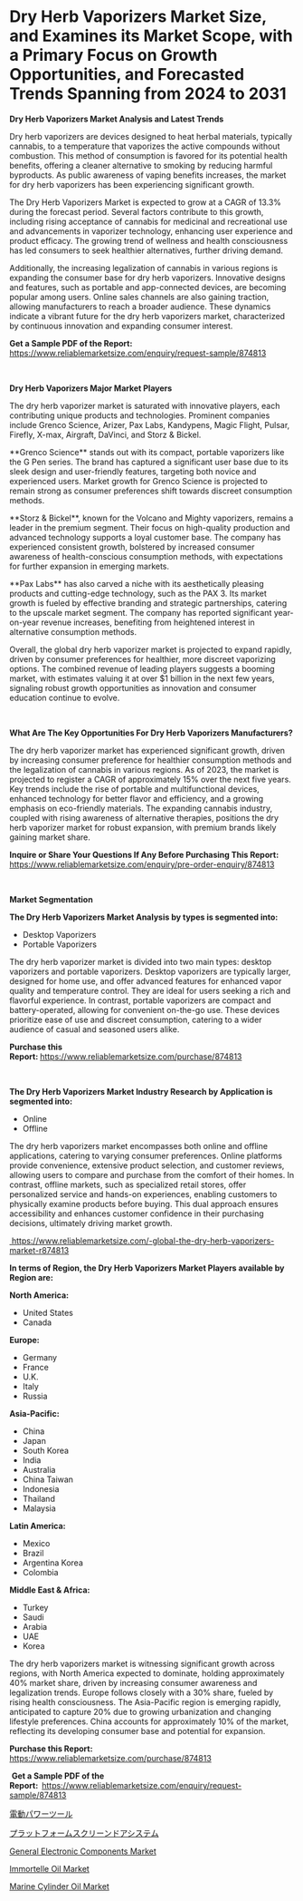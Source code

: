 <p><h1>Dry Herb Vaporizers Market Size, and Examines its Market Scope, with a Primary Focus on Growth Opportunities, and Forecasted Trends Spanning from 2024 to 2031</h1></p><p><strong>Dry Herb Vaporizers Market Analysis and Latest Trends</strong></p>
<p><p>Dry herb vaporizers are devices designed to heat herbal materials, typically cannabis, to a temperature that vaporizes the active compounds without combustion. This method of consumption is favored for its potential health benefits, offering a cleaner alternative to smoking by reducing harmful byproducts. As public awareness of vaping benefits increases, the market for dry herb vaporizers has been experiencing significant growth.</p><p>The Dry Herb Vaporizers Market is expected to grow at a CAGR of 13.3% during the forecast period. Several factors contribute to this growth, including rising acceptance of cannabis for medicinal and recreational use and advancements in vaporizer technology, enhancing user experience and product efficacy. The growing trend of wellness and health consciousness has led consumers to seek healthier alternatives, further driving demand.</p><p>Additionally, the increasing legalization of cannabis in various regions is expanding the consumer base for dry herb vaporizers. Innovative designs and features, such as portable and app-connected devices, are becoming popular among users. Online sales channels are also gaining traction, allowing manufacturers to reach a broader audience. These dynamics indicate a vibrant future for the dry herb vaporizers market, characterized by continuous innovation and expanding consumer interest.</p></p>
<p><strong>Get a Sample PDF of the Report:&nbsp;</strong> <a href="https://www.reliablemarketsize.com/enquiry/request-sample/874813">https://www.reliablemarketsize.com/enquiry/request-sample/874813</a></p>
<p>&nbsp;</p>
<p><strong>Dry Herb Vaporizers Major Market Players</strong></p>
<p><p>The dry herb vaporizer market is saturated with innovative players, each contributing unique products and technologies. Prominent companies include Grenco Science, Arizer, Pax Labs, Kandypens, Magic Flight, Pulsar, Firefly, X-max, Airgraft, DaVinci, and Storz & Bickel.</p><p>**Grenco Science** stands out with its compact, portable vaporizers like the G Pen series. The brand has captured a significant user base due to its sleek design and user-friendly features, targeting both novice and experienced users. Market growth for Grenco Science is projected to remain strong as consumer preferences shift towards discreet consumption methods.</p><p>**Storz & Bickel**, known for the Volcano and Mighty vaporizers, remains a leader in the premium segment. Their focus on high-quality production and advanced technology supports a loyal customer base. The company has experienced consistent growth, bolstered by increased consumer awareness of health-conscious consumption methods, with expectations for further expansion in emerging markets.</p><p>**Pax Labs** has also carved a niche with its aesthetically pleasing products and cutting-edge technology, such as the PAX 3. Its market growth is fueled by effective branding and strategic partnerships, catering to the upscale market segment. The company has reported significant year-on-year revenue increases, benefiting from heightened interest in alternative consumption methods.</p><p>Overall, the global dry herb vaporizer market is projected to expand rapidly, driven by consumer preferences for healthier, more discreet vaporizing options. The combined revenue of leading players suggests a booming market, with estimates valuing it at over $1 billion in the next few years, signaling robust growth opportunities as innovation and consumer education continue to evolve.</p></p>
<p>&nbsp;</p>
<p><strong>What Are The Key Opportunities For Dry Herb Vaporizers Manufacturers?</strong></p>
<p><p>The dry herb vaporizer market has experienced significant growth, driven by increasing consumer preference for healthier consumption methods and the legalization of cannabis in various regions. As of 2023, the market is projected to register a CAGR of approximately 15% over the next five years. Key trends include the rise of portable and multifunctional devices, enhanced technology for better flavor and efficiency, and a growing emphasis on eco-friendly materials. The expanding cannabis industry, coupled with rising awareness of alternative therapies, positions the dry herb vaporizer market for robust expansion, with premium brands likely gaining market share.</p></p>
<p><strong>Inquire or Share Your Questions If Any Before Purchasing This Report:</strong> <a href="https://www.reliablemarketsize.com/enquiry/pre-order-enquiry/874813">https://www.reliablemarketsize.com/enquiry/pre-order-enquiry/874813</a></p>
<p>&nbsp;</p>
<p><strong>Market Segmentation</strong></p>
<p><strong>The Dry Herb Vaporizers Market Analysis by types is segmented into:</strong></p>
<p><ul><li>Desktop Vaporizers</li><li>Portable Vaporizers</li></ul></p>
<p><p>The dry herb vaporizer market is divided into two main types: desktop vaporizers and portable vaporizers. Desktop vaporizers are typically larger, designed for home use, and offer advanced features for enhanced vapor quality and temperature control. They are ideal for users seeking a rich and flavorful experience. In contrast, portable vaporizers are compact and battery-operated, allowing for convenient on-the-go use. These devices prioritize ease of use and discreet consumption, catering to a wider audience of casual and seasoned users alike.</p></p>
<p><strong>Purchase this Report:&nbsp;</strong><a href="https://www.reliablemarketsize.com/purchase/874813">https://www.reliablemarketsize.com/purchase/874813</a></p>
<p>&nbsp;</p>
<p><strong>The Dry Herb Vaporizers Market Industry Research by Application is segmented into:</strong></p>
<p><ul><li>Online</li><li>Offline</li></ul></p>
<p><p>The dry herb vaporizers market encompasses both online and offline applications, catering to varying consumer preferences. Online platforms provide convenience, extensive product selection, and customer reviews, allowing users to compare and purchase from the comfort of their homes. In contrast, offline markets, such as specialized retail stores, offer personalized service and hands-on experiences, enabling customers to physically examine products before buying. This dual approach ensures accessibility and enhances customer confidence in their purchasing decisions, ultimately driving market growth.</p></p>
<p><a href="https://www.reliablemarketsize.com/-global-the-dry-herb-vaporizers-market-r874813">&nbsp;https://www.reliablemarketsize.com/-global-the-dry-herb-vaporizers-market-r874813</a></p>
<p><strong>In terms of Region, the Dry Herb Vaporizers Market Players available by Region are:</strong></p>
<p>
    <p> <strong> North America: </strong>
        <ul>
            <li>United States</li>
            <li>Canada</li>
        </ul>
        </p> 
    <p> <strong> Europe: </strong>
        <ul>
            <li>Germany</li>
            <li>France</li>
            <li>U.K.</li>
            <li>Italy</li>
            <li>Russia</li>
        </ul>
        </p> 
    <p> <strong> Asia-Pacific: </strong>
        <ul>
            <li>China</li>
            <li>Japan</li>
            <li>South Korea</li>
            <li>India</li>
            <li>Australia</li>
            <li>China Taiwan</li>
            <li>Indonesia</li>
            <li>Thailand</li>
            <li>Malaysia</li>
        </ul>
        </p> 
    <p> <strong> Latin America: </strong>
        <ul>
            <li>Mexico</li>
            <li>Brazil</li>
            <li>Argentina Korea</li>
            <li>Colombia</li>
        </ul>
        </p> 
    <p> <strong> Middle East & Africa: </strong>
        <ul>
            <li>Turkey</li>
            <li>Saudi</li>
            <li>Arabia</li>
            <li>UAE</li>
            <li>Korea</li>
        </ul>
    </p>
    </p>
<p><p>The dry herb vaporizers market is witnessing significant growth across regions, with North America expected to dominate, holding approximately 40% market share, driven by increasing consumer awareness and legalization trends. Europe follows closely with a 30% share, fueled by rising health consciousness. The Asia-Pacific region is emerging rapidly, anticipated to capture 20% due to growing urbanization and changing lifestyle preferences. China accounts for approximately 10% of the market, reflecting its developing consumer base and potential for expansion.</p></p>
<p><strong>Purchase this Report: </strong><a href="https://www.reliablemarketsize.com/purchase/874813">https://www.reliablemarketsize.com/purchase/874813</a></p>
<p>&nbsp;<strong>Get a Sample PDF of the Report:&nbsp;&nbsp;</strong><a href="https://www.reliablemarketsize.com/enquiry/request-sample/874813">https://www.reliablemarketsize.com/enquiry/request-sample/874813</a></p>
<p><strong></strong></p>
<p><p><a href="https://medium.com/@kathleencrooks2003/electric-power-tools-market-%E3%81%AE%E3%82%B0%E3%83%AD%E3%83%BC%E3%83%90%E3%83%AB%E5%B8%82%E5%A0%B4%E6%A6%82%E8%A6%81%E3%81%AF-%E4%B8%96%E7%95%8C%E3%81%8A%E3%82%88%E3%81%B3%E4%B8%BB%E8%A6%81%E5%B8%82%E5%A0%B4%E3%81%AB%E3%81%8A%E3%81%91%E3%82%8B%E6%A5%AD%E7%95%8C%E3%81%AB%E5%BD%B1%E9%9F%BF%E3%82%92%E4%B8%8E%E3%81%88%E3%82%8B%E4%B8%BB%E8%A6%81%E3%81%AA%E3%83%88%E3%83%AC%E3%83%B3%E3%83%89%E3%81%AB%E3%81%A4%E3%81%84%E3%81%A6-%E7%8B%AC%E8%87%AA%E3%81%AE%E8%A6%96%E7%82%B9%E3%82%92%E6%8F%90%E4%BE%9B%E3%81%97%E3%81%BE%E3%81%99-fae482fbe9b1">電動パワーツール</a></p><p><a href="https://medium.com/@kathleencrooks2003/platform-screen-door-system-market-%E3%81%AF-%E3%82%B3%E3%82%B9%E3%83%88%E7%AE%A1%E7%90%86%E3%81%A8%E5%8A%B9%E7%8E%87%E5%90%91%E4%B8%8A%E3%82%92%E5%84%AA%E5%85%88%E3%81%97%E3%81%BE%E3%81%99-%E3%81%95%E3%82%89%E3%81%AB-%E5%A0%B1%E5%91%8A%E6%9B%B8%E3%81%AF%E5%B8%82%E5%A0%B4%E3%81%AE%E9%9C%80%E8%A6%81%E9%9D%A2%E3%81%A8%E4%BE%9B%E7%B5%A6%E9%9D%A2%E3%81%AE%E4%B8%A1%E6%96%B9%E3%82%92%E3%82%AB%E3%83%90%E3%83%BC%E3%81%97%E3%81%A6%E3%81%84%E3%81%BE%E3%81%99-platform-a30f7e419191">プラットフォームスクリーンドアシステム</a></p><p><a href="https://www.linkedin.com/pulse/driving-market-forces-general-electronic-components-nlp1e?trackingId=vGOhE1RKQUO6FPcIX%2F6qCw%3D%3D">General Electronic Components Market</a></p><p><a href="https://medium.com/@cliffmcsl/the-market-for-immortelle-oil-market-is-examined-in-this-report-along-with-the-factors-that-are-3684ac7ae21a">Immortelle Oil Market</a></p><p><a href="https://issuu.com/reportprime-2/docs/marine-cylinder-oil-market-size-203_3eb8396758ddc7">Marine Cylinder Oil Market</a></p></p>